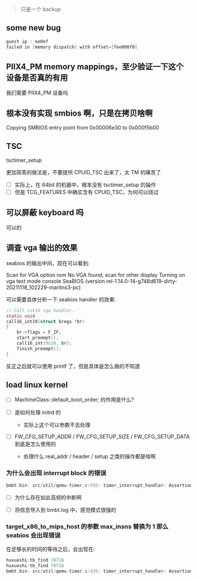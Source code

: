 > 只是一个 backup

## some new bug

```c
guest ip : ee0ef
failed in [memory dispatch] with offset=[fee000f0]
```

## PIIX4_PM memory mappings，至少验证一下这个设备是否真的有用
我们需要 PIIX4_PM 设备吗

## 根本没有实现 smbios 啊，只是在拷贝啥啊
Copying SMBIOS entry point from 0x00006e30 to 0x000f5b00

## TSC
tsctimer_setup

更加简答的做法是，不要提供
CPUID_TSC 出来了，太 TM 的痛苦了

- [ ] 实际上，在 64bit 的机器中，根本没有 tsctimer_setup 的操作
- [ ] 但是 TCG_FEATURES 中确实含有 CPUID_TSC，为何可以绕过

## 可以屏蔽 keyboard 吗
可以的

## 调查 vga 输出的效果
seabios 的输出中间，现在可以看到:

Scan for VGA option rom
No VGA found, scan for other display
Turning on vga text mode console
SeaBIOS (version rel-1.14.0-14-g748d619-dirty-20211118_102229-maritns3-pc)

可以需要具体分析一下 seabios handler 的效果:
```c
// Call int10 vga handler.
static void
call16_int10(struct bregs *br)
{
    br->flags = F_IF;
    start_preempt();
    call16_int(0x10, br);
    finish_preempt();
}
```
反正之后就可以使用 printf 了，但是具体是怎么做的不知道

## load linux kernel
- [ ] MachineClass::default_boot_order; 的作用是什么?

- [ ] 是如何处理 initrd 的
  - 实际上这个可以参数不去处理
- [ ] FW_CFG_SETUP_ADDR / FW_CFG_SETUP_SIZE / FW_CFG_SETUP_DATA 到底是怎么使用的
  - 处理什么 real_addr / header / setup 之类的操作都是啥啊

### 为什么会出现 interrupt block 的错误
```c
bmbt.bin: src/util/qemu-timer.c:435: timer_interrupt_handler: Assertion `!is_interrupt_blocked()' failed.
```

- [ ] 为什么存在如此高频的中断啊
- [ ] 将信息导入到 bmbt.log 中，感觉模式很强的


### target_x86_to_mips_host 的参数 max_insns 替换为 1 那么 seabios 会出现错误
在足够长的时间的等待之后，会出现在:
```c
huxueshi:tb_find 70716
huxueshi:tb_find 70718
bmbt.bin: src/util/qemu-timer.c:435: timer_interrupt_handler: Assertion `!is_interrupt_blocked()' failed.
```

